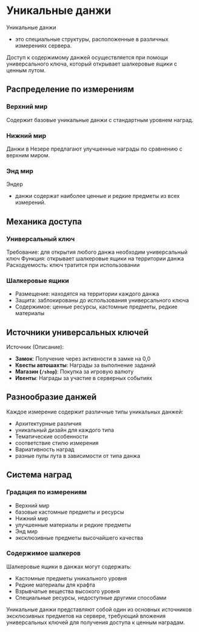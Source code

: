 # Уникальные данжи

Уникальные данжи

- это специальные структуры, расположенные в различных измерениях сервера.

Доступ к содержимому данжей осуществляется при помощи универсального ключа, который открывает шалкеровые ящики с ценным лутом.

## Распределение по измерениям

### Верхний мир
Содержит базовые уникальные данжи с стандартным уровнем наград.

### Нижний мир
Данжи в Незере предлагают улучшенные награды по сравнению с верхним миром.

### Энд мир
Эндер

- данжи содержат наиболее ценные и редкие предметы из всех измерений.

## Механика доступа

### Универсальный ключ
Требование: для открытия любого данжа необходим универсальный ключ
Функция: открывает шалкеровые ящики на территории данжа
Расходуемость: ключ тратится при использовании

### Шалкеровые ящики

- Размещение: находятся на территории каждого данжа
- Защита: заблокированы до использования универсального ключа
- Содержимое: ценные ресурсы, кастомные предметы, редкие материалы

## Источники универсальных ключей

Источник (Описание):
- **Замок**: Получение через активности в замке на 0,0
- **Квесты автошахты**: Награды за выполнение заданий
- **Магазин (`/shop`)**: Покупка за игровую валюту
- **Ивенты**: Награды за участие в серверных событиях
## Разнообразие данжей

Каждое измерение содержит различные типы уникальных данжей:
- Архитектурные различия
- уникальный дизайн для каждого типа
- Тематические особенности
- соответствие стилю измерения
- Вариативность наград
- разные пулы лута в зависимости от типа данжа

## Система наград

### Градация по измерениям

- Верхний мир
- базовые кастомные предметы и ресурсы
- Нижний мир
- улучшенные материалы и редкие предметы
- Энд мир
- эксклюзивные предметы высочайшего качества

### Содержимое шалкеров
Шалкеровые ящики в данжах могут содержать:
- Кастомные предметы уникального уровня
- Редкие материалы для крафта
- Взрывчатые вещества высокого уровня
- Специальные ресурсы, недоступные другими способами

Уникальные данжи представляют собой один из основных источников эксклюзивных предметов на сервере, требующий вложения универсальных ключей для получения доступа к ценным наградам.